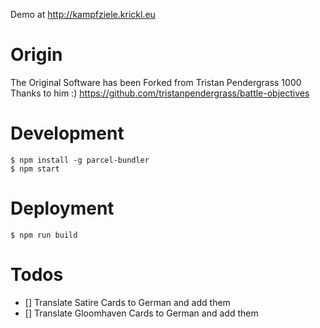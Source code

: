 Demo at http://kampfziele.krickl.eu

# Origin
The Original Software has been Forked from Tristan Pendergrass
1000 Thanks to him :) 
https://github.com/tristanpendergrass/battle-objectives

# Development

```
$ npm install -g parcel-bundler
$ npm start
```

# Deployment

```
$ npm run build
```

# Todos

- [] Translate Satire Cards to German and add them 
- [] Translate Gloomhaven Cards to German and add them

